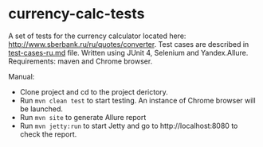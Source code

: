 # currency-calc-tests
A set of tests for the currency calculator located here: http://www.sberbank.ru/ru/quotes/converter.
Test cases are described in [test-cases-ru.md](https://github.com/asleap/currency-calc-tests/blob/master/test-cases-ru.md) file.
Written using JUnit 4, Selenium and Yandex.Allure.
Requirements: maven and Chrome browser.

Manual:
- Clone project and cd to the project derictory.
- Run `mvn clean test` to start testing. An instance of Chrome browser will be launched.
- Run `mvn site` to generate Allure report
- Run `mvn jetty:run` to start Jetty and go to http://localhost:8080 to check the report.
